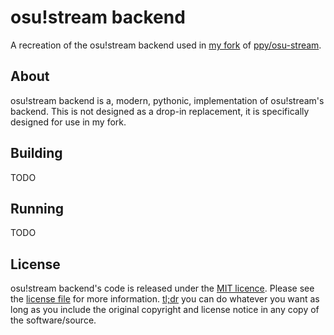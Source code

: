 # osu!stream backend
A recreation of the osu!stream backend used in [my fork](https://github.com/yo-ru/osu-stream) of [ppy/osu-stream](https://github.com/ppy/osu-stream).

## About
osu!stream backend is a, modern, pythonic, implementation of osu!stream's backend. This is not designed as a drop-in replacement, it is specifically designed for use in my fork.

## Building
TODO

## Running
TODO

## License
osu!stream backend's code is released under the [MIT licence](https://opensource.org/license/MIT). Please see the [license file](https://github.com/yo-ru/osu-stream-backend/blob/main/README.md) for more information. [tl;dr](https://www.tldrlegal.com/license/mit-license) you can do whatever you want as long as you include the original copyright and license notice in any copy of the software/source.

